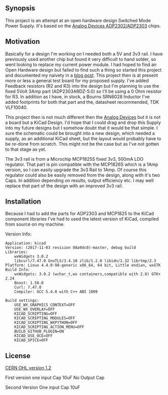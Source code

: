 ## Synopsis

This project is an attempt at an open hardware design Switched Mode
Power Supply. It's based on the [Analog Devices
ADP2302/ADP2303](http://www.analog.com/media/en/technical-documentation/data-sheets/ADP2302_2303.pdf)
chips.

## Motivation

Basically for a design I'm working on I needed both a 5V and 3v3
rail. I have previously used another chip but found it very difficult to hand
solder, so went looking to replace my current power module. I had hoped
to find an Open Hardware design but failed to find such a thing so
started this project and documented my naivety in a [blog
post](https://www.electronicsoup.com/blog/2017/11/13/open-source-hardware/).
This project then is at present more or less a general test board for
my proposed supply. I've added Feedback resistors (R2 and R3) into the
design but I'm planning to use the fixed 5Volt 3Amp part
(ADP2303ARDZ-5.0) so I'll be using a 0 Ohm resistor for R3. In
addition as I have, in stock, a Bourns SRN6028 Inductor I've added footprints for
both that part and the, datasheet recommended, TDK VLF10040.

This project then is not much different then the [Analog
Devices](http://www.analog.com/media/en/technical-documentation/user-guides/UG-189.pdf)
but it is not a board but a KiCad Design. I'd hope that I could drag
and drop this Supply into my future designs but I somehow doubt that
it would be that simple. I sure the schematic could be brought into a
new design, which needed a supply, as an additional KiCad sheet, but
the layout would probably have to be re-done from scratch. This might
not be the case but as I've not gotten to that stage as yet.

The 3v3 rail is from a Microchip MCP1825S fixed 3v3, 500mA LDO
regulator. That part is pin compatible with the MCP1826S which is a
1Amp version, so I can easily upgrade the 3v3 Rail to 1Amp. Of course
this regulator could also be easily removed from the design, along
with it's two Caps. In addition depending on results, output efficiency
etc. I may well replace that part of the design with an improved 3v3 rail.

## Installation

Because I had to add the parts for ADP2303 and MCP1825 to the KiCad
component libraries I've had to used the latest version of KiCad,
compiled from source on my machine.

Version Info:
```
Application: kicad
Version: (2017-11-03 revision 08a9dc0)-master, debug build
Libraries:
    wxWidgets 3.0.2
    libcurl/7.47.0 GnuTLS/3.4.10 zlib/1.2.8 libidn/1.32 librtmp/2.3
Platform: Linux 4.4.0-98-generic x86_64, 64 bit, Little endian, wxGTK
Build Info:
    wxWidgets: 3.0.2 (wchar_t,wx containers,compatible with 2.8) GTK+ 2.24
    Boost: 1.58.0
    Curl: 7.47.0
    Compiler: GCC 5.4.0 with C++ ABI 1009

Build settings:
    USE_WX_GRAPHICS_CONTEXT=OFF
    USE_WX_OVERLAY=OFF
    KICAD_SCRIPTING=OFF
    KICAD_SCRIPTING_MODULES=OFF
    KICAD_SCRIPTING_WXPYTHON=OFF
    KICAD_SCRIPTING_ACTION_MENU=OFF
    BUILD_GITHUB_PLUGIN=ON
    KICAD_USE_OCE=OFF
    KICAD_SPICE=OFF
```

## License

[CERN OHL version 1.2](https://www.ohwr.org/documents/294)

First version one input Cap 10uF No Output Cap

Second Version One input Cap 10uF 